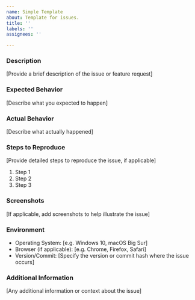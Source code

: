 ```yaml
---
name: Simple Template
about: Template for issues.
title: ''
labels: ''
assignees: ''

---
```


### Description
[Provide a brief description of the issue or feature request]

### Expected Behavior
[Describe what you expected to happen]

### Actual Behavior
[Describe what actually happened]

### Steps to Reproduce
[Provide detailed steps to reproduce the issue, if applicable]

1. Step 1
2. Step 2
3. Step 3

### Screenshots
[If applicable, add screenshots to help illustrate the issue]

### Environment
- Operating System: [e.g. Windows 10, macOS Big Sur]
- Browser (if applicable): [e.g. Chrome, Firefox, Safari]
- Version/Commit: [Specify the version or commit hash where the issue occurs]

### Additional Information
[Any additional information or context about the issue]
